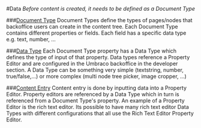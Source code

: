 #Data
*Before content is created, it needs to be defined as a Document Type*

###[Document Type](Document-Types/index.md)
Document Types define the types of pages/nodes that backoffice users can create in the content tree. Each Document Type contains different properties or fields.
Each field has a specific data type e.g. text, number, ... 

###[Data Type](Data-Types/index.md)
Each Document Type property has a Data Type which defines the type of input of that property. Data types reference a Property Editor and are configured in the Umbraco backoffice in the developer section.  A Data Type can be something very simple (textstring, number, true/false,...) or more complex (multi node tree picker, image cropper, ...)

###[Content Entry](Content-Entry/index.md)
Content entry is done by inputting data into a Property Editor. Property editors are referenced by a Data Type which in turn is referenced from a Document Type's property. An example of a Property Editor is the rich text editor. Its possible to have many rich text editor Data Types with different configurations that all use the Rich Text Editor Property Editor.
